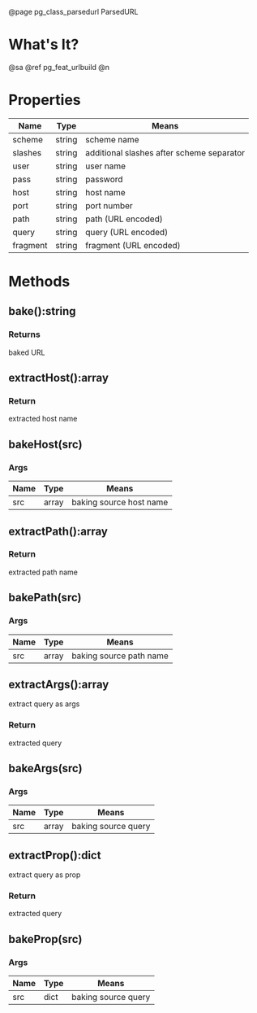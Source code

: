 ﻿@page pg_class_parsedurl ParsedURL

# What's It?

@sa @ref pg_feat_urlbuild @n


# Properties

Name | Type | Means
-----|------|------
scheme | string | scheme name
slashes | string | additional slashes after scheme separator
user | string | user name
pass | string | password
host | string | host name
port | string | port number
path | string | path (URL encoded)
query | string | query (URL encoded)
fragment | string | fragment (URL encoded)


# Methods

## bake():string

### Returns

baked URL


## extractHost():array

### Return

extracted host name


## bakeHost(src)

### Args

Name | Type | Means
-----|------|------
src | array | baking source host name


## extractPath():array

### Return

extracted path name


## bakePath(src)

### Args

Name | Type | Means
-----|------|------
src | array | baking source path name


## extractArgs():array

extract query as args

### Return

extracted query


## bakeArgs(src)

### Args

Name | Type | Means
-----|------|------
src | array | baking source query


## extractProp():dict

extract query as prop

### Return

extracted query


## bakeProp(src)

### Args

Name | Type | Means
-----|------|------
src | dict | baking source query
